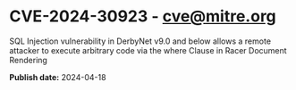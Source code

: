 # CVE-2024-30923 - cve@mitre.org

SQL Injection vulnerability in DerbyNet v9.0 and below allows a remote attacker to execute arbitrary code via the where Clause in Racer Document Rendering

**Publish date:** 2024-04-18
